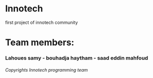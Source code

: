 # Innotech
first project of innotech community
# Team members:
### Lahoues samy - bouhadja haytham - saad eddin mahfoud


###### Copyrights Innotech programming team

